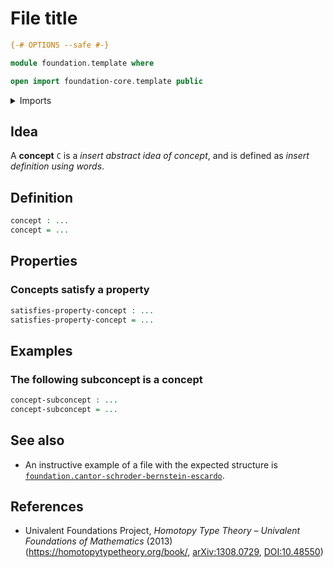 # File title

```agda
{-# OPTIONS --safe #-}

module foundation.template where

open import foundation-core.template public
```

<details><summary>Imports</summary>

```agda
open import ...
```

</details>

## Idea

A **concept** `C` is a _insert abstract idea of concept_, and is defined as
_insert definition using words_.

## Definition

```agda
concept : ...
concept = ...
```

## Properties

### Concepts satisfy a property

```agda
satisfies-property-concept : ...
satisfies-property-concept = ...
```

## Examples

### The following subconcept is a concept

```agda
concept-subconcept : ...
concept-subconcept = ...
```

## See also

- An instructive example of a file with the expected structure is
  [`foundation.cantor-schroder-bernstein-escardo`](https://raw.githubusercontent.com/UniMath/agda-unimath/master/src/foundation/cantor-schroder-bernstein-escardo.lagda.md).

## References

- Univalent Foundations Project, _Homotopy Type Theory – Univalent Foundations
  of Mathematics_ (2013) (<https://homotopytypetheory.org/book/>,
  [arXiv:1308.0729](https://arxiv.org/abs/1308.0729),
  [DOI:10.48550](https://doi.org/10.48550/arXiv.1308.0729))
